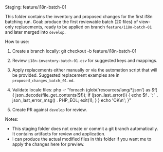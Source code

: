 Staging: feature/i18n-batch-01

This folder contains the inventory and proposed changes for the first i18n batching run.
Goal: produce the first reviewable batch (20 files) of view-only replacements, ready to be applied on branch `feature/i18n-batch-01` and later merged into `develop`.

How to use:

1. Create a branch locally:
   git checkout -b feature/i18n-batch-01

2. Review `i18n-inventory-batch-01.csv` for suggested keys and mappings.

3. Apply replacements either manually or via the automation script that will be provided. Suggested replacement examples are in `proposed_changes_batch_01.md`.

4. Validate locale files:
   php -r "foreach (glob('resources/lang/\*.json') as $f) { json_decode(file_get_contents($f)); if (json_last_error()) { echo $f . ': ' . json_last_error_msg() . PHP_EOL; exit(1); } } echo 'OK\n'; }"

5. Create PR against `develop` for review.

Notes:

- This staging folder does not create or commit a git branch automatically. It contains artifacts for review and application.
- I can produce the actual modified files in this folder if you want me to apply the changes here for preview.
